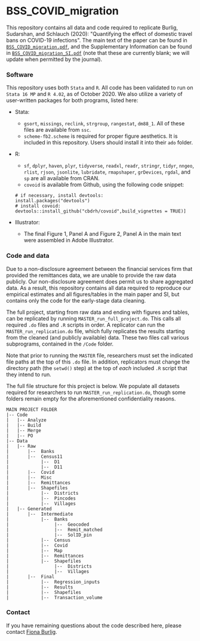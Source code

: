 # BSS_COVID_migration
This repository contains all data and code required to replicate Burlig, Sudarshan, and Schlauch (2020): "Quantifying the effect of domestic travel bans on COVID-19 infections". The main text of the paper can be found in [`BSS_COVID_migration.pdf`](LINK), and the Supplementary Information can be found in [`BSS_COVID_migration_SI.pdf`](LINK) (note that these are currently blank; we will update when permitted by the journal).

### Software
This repository uses both `Stata` and `R`. All code has been validated to run on `Stata 16 MP` and `R 4.02`, as of October 2020. We also utilize a variety of user-written packages for both programs, listed here:
* Stata:
  * `gsort`, `missings`, `reclink`, `strgroup`, `rangestat`, `dm88_1`. All of these files are available from `ssc`.
  * `scheme-fb2.scheme` is required for proper figure aesthetics. It is included in this repository. Users should install it into their `ado` folder.
  
* R: 
  * `sf`, `dplyr`, `haven`, `plyr`, `tidyverse`, `readxl`, `readr`, `stringr`, `tidyr`, `nngeo`, `rlist`, `rjson`, `jsonlite`, `lubridate`, `rmapshaper`, `grDevices`, `rgdal`, and `sp` are all available from CRAN. 
  * `covoid` is available from Github, using the following code snippet:
  ```
  # if necessary, install devtools:
  install.packages("devtools")
  # install covoid:
  devtools::install_github("cbdrh/covoid",build_vignettes = TRUE)]
  ```
* Illustrator:
  * The final Figure 1, Panel A and Figure 2, Panel A in the main text were assembled in Adobe Illustrator.

### Code and data
Due to a non-disclosure agreement between the financial services firm that provided the remittances data, we are unable to provide the raw data publicly. Our non-disclosure agreement does permit us to share aggregated data. As a result, this repository contains all data required to reproduce our empirical estimates and all figures/tables in the main paper and SI, but contains only the code for the early-stage data cleaning. 

The full project, starting from raw data and ending with figures and tables, can be replicated by running `MASTER_run_full_project.do`. This calls all required `.do` files and `.R` scripts in order. A replicator can run the `MASTER_run_replication.do` file, which fully replicates the results starting from the cleaned (and publicly available) data. These two files call various subprograms, contained in the `/Code` folder. 

Note that prior to running the `MASTER` file, researchers must set the indicated file paths at the top of this `.do` file. In addition, replicators must change the directory path (the `setwd()` step) at the top of _each_ included `.R` script that they intend to run. 

The full file structure for this project is below. We populate all datasets required for researchers to run `MASTER_run_replication.do`, though some folders remain empty for the aforementioned confidentiality reasons.

```
MAIN PROJECT FOLDER
|-- Code
|   |-- Analyze
|   |-- Build
|   |-- Merge
|   |-- PO
|-- Data
|   |-- Raw
|       |--  Banks
|       |--  Census11
|            |--  D1
|            |--  D11
|       |--  Covid
|       |--  Misc
|       |--  Remittances
|       |--  Shapefiles
|            |--  Districts
|            |--  Pincodes
|            |--  Villages
|   |-- Generated
|       |--  Intermediate
|            |--  Banks
|                 |--  Geocoded
|                 |--  Remit_matched
|                 |--  SolID_pin
|            |--  Census
|            |--  Covid
|            |--  Map
|            |--  Remittances
|            |--  Shapefiles
|                 |--  Districts
|                 |--  Villages
|       |--  Final
|            |--  Regression_inputs
|            |--  Results
|            |--  Shapefiles
|            |--  Transaction_volume
```



### Contact
If you have remaining questions about the code described here, please contact [Fiona Burlig](mailto:burlig@uchicago.edu).
